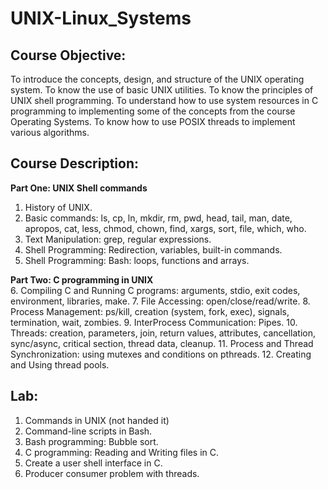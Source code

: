 # UNIX-Linux_Systems

## Course Objective: 
To introduce the concepts, design, and structure of the UNIX operating system. To know the use of basic UNIX utilities. To know the principles of UNIX shell programming. To understand how to use system resources in C programming to implementing some of the concepts from the course Operating Systems. To know how to use POSIX threads to implement various algorithms. 

## Course Description:
**Part One: UNIX Shell commands**
1. History of UNIX.
2. Basic commands: ls, cp, ln, mkdir, rm, pwd, head, tail, man, date, apropos, cat, less, chmod, chown, find, xargs, sort, file, which, who.
3. Text Manipulation: grep, regular expressions.
4. Shell Programming: Redirection, variables, built-in commands.
5. Shell Programming:  Bash: loops, functions and arrays.

**Part Two: C programming in UNIX**  
  6. Compiling C and Running C programs: arguments, stdio, exit codes, environment, libraries, make.
  7. File Accessing: open/close/read/write.
  8. Process Management: ps/kill, creation (system, fork, exec), signals, termination, wait, zombies.
  9. InterProcess Communication: Pipes.
  10. Threads: creation, parameters, join, return values, attributes, cancellation, sync/async, critical section, thread data, cleanup.
  11. Process and Thread Synchronization: using mutexes and conditions on pthreads.
  12. Creating and Using thread pools.

## Lab:
1. 	Commands in UNIX (not handed it)
2.  Command-line scripts in Bash.
3. 	Bash programming: Bubble sort.
4.  C programming: Reading and Writing files in C.
5. 	Create a user shell interface in C.
6.   Producer consumer problem with threads.
